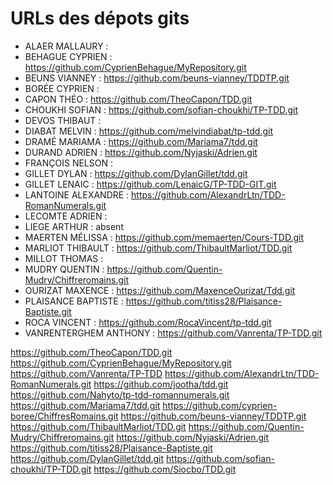 # URLs des dépots gits

* ALAER MALLAURY : 
* BEHAGUE CYPRIEN : https://github.com/CyprienBehague/MyRepository.git
* BEUNS VIANNEY : https://github.com/beuns-vianney/TDDTP.git
* BORÉE CYPRIEN : 
* CAPON THÉO : https://github.com/TheoCapon/TDD.git
* CHOUKHI SOFIAN : https://github.com/sofian-choukhi/TP-TDD.git
* DEVOS THIBAUT : 
* DIABAT  MELVIN : https://github.com/melvindiabat/tp-tdd.git
* DRAMÉ MARIAMA : https://github.com/Mariama7/tdd.git
* DURAND  ADRIEN : https://github.com/Nyjaski/Adrien.git
* FRANÇOIS  NELSON : 
* GILLET  DYLAN : https://github.com/DylanGillet/tdd.git
* GILLET  LENAIC : https://github.com/LenaicG/TP-TDD-GIT.git
* LANTOINE  ALEXANDRE : https://github.com/AlexandrLtn/TDD-RomanNumerals.git
* LECOMTE ADRIEN : 
* LIEGE ARTHUR : absent
* MAERTEN MÉLISSA : https://github.com/memaerten/Cours-TDD.git
* MARLIOT THIBAULT : https://github.com/ThibaultMarliot/TDD.git 
* MILLOT  THOMAS : 
* MUDRY QUENTIN : https://github.com/Quentin-Mudry/Chiffreromains.git
* OURIZAT MAXENCE : https://github.com/MaxenceOurizat/Tdd.git
* PLAISANCE BAPTISTE : https://github.com/titiss28/Plaisance-Baptiste.git
* ROCA  VINCENT : https://github.com/RocaVincent/tp-tdd.git 
* VANRENTERGHEM ANTHONY : https://github.com/Vanrenta/TP-TDD.git


https://github.com/TheoCapon/TDD.git
https://github.com/CyprienBehague/MyRepository.git
https://github.com/Vanrenta/TP-TDD
https://github.com/AlexandrLtn/TDD-RomanNumerals.git
https://github.com/jootha/tdd.git
https://github.com/Nahyto/tp-tdd-romannumerals.git
https://github.com/Mariama7/tdd.git
https://github.com/cyprien-boree/ChiffresRomains.git
https://github.com/beuns-vianney/TDDTP.git
https://github.com/ThibaultMarliot/TDD.git
https://github.com/Quentin-Mudry/Chiffreromains.git
https://github.com/Nyjaski/Adrien.git
https://github.com/titiss28/Plaisance-Baptiste.git
https://github.com/DylanGillet/tdd.git
https://github.com/sofian-choukhi/TP-TDD.git
https://github.com/Siocbo/TDD.git
